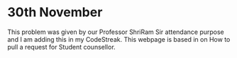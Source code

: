 # 30th November 
This problem was given by our Professor ShriRam Sir attendance purpose and I am adding this in my CodeStreak.
This webpage is based in on How to pull a request for Student counsellor.